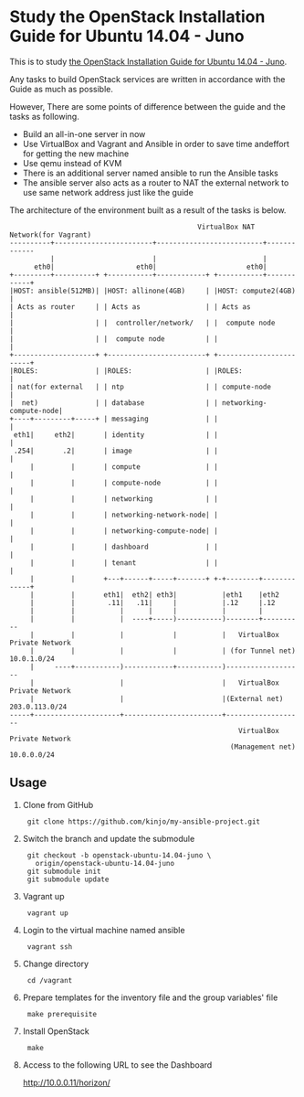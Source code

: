 Study the OpenStack Installation Guide for Ubuntu 14.04 - Juno
====

This is to study [the OpenStack Installation Guide for Ubuntu 14.04 - Juno](http://docs.openstack.org/juno/install-guide/install/apt/content/index.html).

Any tasks to build OpenStack services are written in accordance with the Guide
as much as possible.

However, There are some points of difference between the guide and the tasks as
following.

* Build an all-in-one server in now
* Use VirtualBox and Vagrant and Ansible in order to save time andeffort for
  getting the new machine
* Use qemu instead of KVM
* There is an additional server named ansible to run the Ansible tasks
* The ansible server also acts as a router to NAT the external network to use
  same network address just like the guide

The architecture of the environment built as a result of the tasks is below.

                                                  VirtualBox NAT Network(for Vagrant)
    ----------+------------------------+--------------------------+-------------
              |                        |                          |
          eth0|                    eth0|                      eth0|
    +---------+----------+ +-----------+------------+ +-----------+------------+
    |HOST: ansible(512MB)| |HOST: allinone(4GB)     | |HOST: compute2(4GB)     |
    | Acts as router     | | Acts as                | | Acts as                |
    |                    | |  controller/network/   | |  compute node          |
    |                    | |  compute node          | |                        |
    +--------------------+ +------------------------+ +------------------------+
    |ROLES:              | |ROLES:                  | |ROLES:                  |
    | nat(for external   | | ntp                    | | compute-node           |
    |  net)              | | database               | | networking-compute-node|
    +----+---------+-----+ | messaging              | |                        |
     eth1|     eth2|       | identity               | |                        |
     .254|       .2|       | image                  | |                        |
         |         |       | compute                | |                        |
         |         |       | compute-node           | |                        |
         |         |       | networking             | |                        |
         |         |       | networking-network-node| |                        |
         |         |       | networking-compute-node| |                        |
         |         |       | dashboard              | |                        |
         |         |       | tenant                 | |                        |
         |         |       +---+------+-----+-------+ +-+--------+-------------+
         |         |       eth1|  eth2| eth3|           |eth1    |eth2
         |         |        .11|   .11|     |           |.12     |.12
         |         |           |      |     |           |        |
         |         |           |  ----+-----)-----------)--------+----------
         |         |           |            |           |   VirtualBox Private Network
         |         |           |            |           | (for Tunnel net) 10.0.1.0/24
         |     ----+-----------)------------+-----------)-------------------
         |                     |                        |   VirtualBox Private Network
         |                     |                        |(External net) 203.0.113.0/24
    -----+---------------------+------------------------+-------------------
                                                            VirtualBox Private Network
                                                          (Management net) 10.0.0.0/24

Usage
---

1. Clone from GitHub

        git clone https://github.com/kinjo/my-ansible-project.git

2. Switch the branch and update the submodule

        git checkout -b openstack-ubuntu-14.04-juno \
          origin/openstack-ubuntu-14.04-juno
        git submodule init
        git submodule update

3. Vagrant up

        vagrant up

4. Login to the virtual machine named ansible

        vagrant ssh

5. Change directory

        cd /vagrant

6. Prepare templates for the inventory file and the group variables' file

        make prerequisite

7. Install OpenStack

        make

8. Access to the following URL to see the Dashboard

    http://10.0.0.11/horizon/
